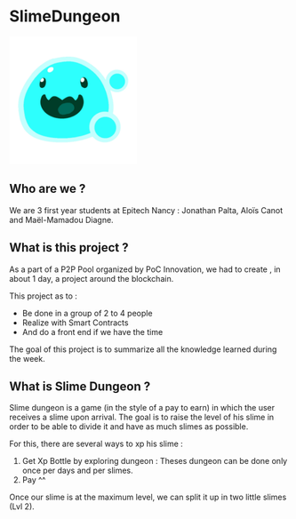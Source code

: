 # SlimeDungeon
<img src="ReadMe_Files/SlimeGumSR2.png" width="230" height="230">

## Who are we ?
We are 3 first year students at Epitech Nancy : Jonathan Palta, Aloïs Canot and Maël-Mamadou Diagne.

## What is this project ?
As a part of a P2P Pool organized by PoC Innovation, we had to create , in about 1 day, a project around the blockchain.

This project as to :
- Be done in a group of 2 to 4 people 
- Realize with Smart Contracts 
- And do a front end if we have the time

The goal of this project is to summarize all the knowledge learned during the week.

## What is Slime Dungeon ?
Slime dungeon is a game (in the style of a pay to earn) in which the user receives a slime upon arrival.
The goal is to raise the level of his slime in order to be able to divide it and have as much slimes as possible. 

For this, there are several ways to xp his slime :
1. Get Xp Bottle by exploring dungeon : Theses dungeon can be done only once per days and per slimes.
2. Pay ^^

Once our slime is at the maximum level, we can split it up in two little slimes (Lvl 2).
